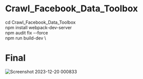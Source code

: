 ﻿# Crawl_Facebook_Data_Toolbox
cd Crawl_Facebook_Data_Toolbox \
npm install webpack-dev-server \
npm audit fix --force \
npm run build-dev \
# Final
![Screenshot 2023-12-20 000833](https://github.com/td2510/Crawl_Facebook_Data_Toolbox/assets/111385453/de3b9c98-19be-4d94-9353-fdad1945ae99)

